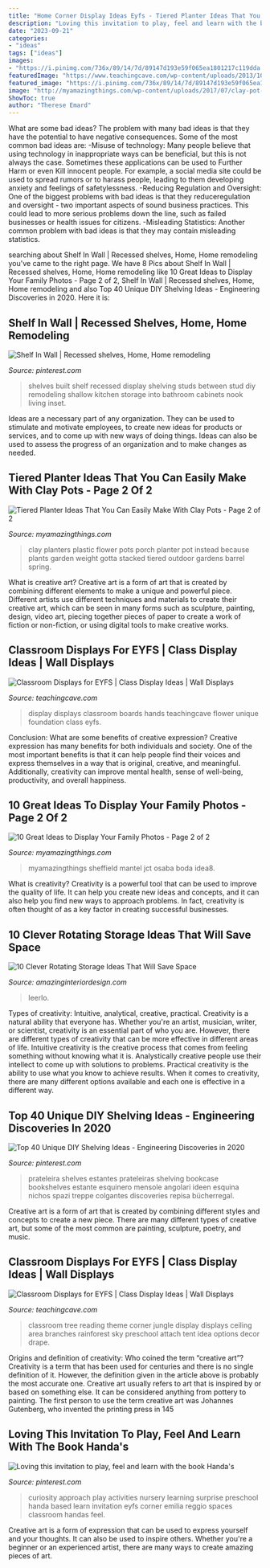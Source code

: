 ```yaml
---
title: "Home Corner Display Ideas Eyfs - Tiered Planter Ideas That You Can Easily Make With Clay Pots"
description: "Loving this invitation to play, feel and learn with the book handa&#039;s"
date: "2023-09-21"
categories:
- "ideas"
tags: ["ideas"]
images:
- "https://i.pinimg.com/736x/89/14/7d/89147d193e59f065ea1801217c119dda.jpg"
featuredImage: "https://www.teachingcave.com/wp-content/uploads/2013/10/tree-display.jpg"
featured_image: "https://i.pinimg.com/736x/89/14/7d/89147d193e59f065ea1801217c119dda.jpg"
image: "http://myamazingthings.com/wp-content/uploads/2017/07/clay-pot-ideas-11.jpg"
ShowToc: true
author: "Therese Emard"
---
```



What are some bad ideas?
The problem with many bad ideas is that they have the potential to have negative consequences. Some of the most common bad ideas are: 
-Misuse of technology: Many people believe that using technology in inappropriate ways can be beneficial, but this is not always the case. Sometimes these applications can be used to Further Harm or even Kill innocent people. For example, a social media site could be used to spread rumors or to harass people, leading to them developing anxiety and feelings of safetylessness. 
-Reducing Regulation and Oversight: One of the biggest problems with bad ideas is that they reduceregulation and oversight - two important aspects of sound business practices. This could lead to more serious problems down the line, such as failed businesses or health issues for citizens. 
-Misleading Statistics: Another common problem with bad ideas is that they may contain misleading statistics.

	

		
searching about Shelf In Wall | Recessed shelves, Home, Home remodeling you've came to the right page. We have 8 Pics about Shelf In Wall | Recessed shelves, Home, Home remodeling like 10 Great Ideas to Display Your Family Photos - Page 2 of 2, Shelf In Wall | Recessed shelves, Home, Home remodeling and also Top 40 Unique DIY Shelving Ideas - Engineering Discoveries in 2020. Here it is:
		
    
## Shelf In Wall | Recessed Shelves, Home, Home Remodeling

<img loading=lazy src="https://i.pinimg.com/736x/e9/61/0a/e9610ae66c5067a7338540e50fcdd1e0--built-in-shelves-display-shelves.jpg" onerror="this.onerror=null;this.src='https://tse3.mm.bing.net/th?id=OIP.3e82YoZlReKX4gsakaKwxwHaJ4&amp;pid=15.1';" alt="Shelf In Wall | Recessed shelves, Home, Home remodeling">

_Source: pinterest.com_

>shelves built shelf recessed display shelving studs between stud diy remodeling shallow kitchen storage into bathroom cabinets nook living inset. 

	

Ideas are a necessary part of any organization. They can be used to stimulate and motivate employees, to create new ideas for products or services, and to come up with new ways of doing things. Ideas can also be used to assess the progress of an organization and to make changes as needed.

    
## Tiered Planter Ideas That You Can Easily Make With Clay Pots - Page 2 Of 2

<img loading=lazy src="http://myamazingthings.com/wp-content/uploads/2017/07/clay-pot-ideas-11.jpg" onerror="this.onerror=null;this.src='https://tse1.mm.bing.net/th?id=OIP.mqBBXnuIibwI0htc8rbG5AHaK2&amp;pid=15.1';" alt="Tiered Planter Ideas That You Can Easily Make With Clay Pots - Page 2 of 2">

_Source: myamazingthings.com_

>clay planters plastic flower pots porch planter pot instead because plants garden weight gotta stacked tiered outdoor gardens barrel spring. 

	

What is creative art?
Creative art is a form of art that is created by combining different elements to make a unique and powerful piece. Different artists use different techniques and materials to create their creative art, which can be seen in many forms such as sculpture, painting, design, video art, piecing together pieces of paper to create a work of fiction or non-fiction, or using digital tools to make creative works.

    
## Classroom Displays For EYFS | Class Display Ideas | Wall Displays

<img loading=lazy src="http://www.teachingcave.com/wp-content/uploads/2013/10/display-flower-hands.jpg" onerror="this.onerror=null;this.src='https://tse4.mm.bing.net/th?id=OIP.Q950TOtmcxuNeKsCAD9lsgHaNJ&amp;pid=15.1';" alt="Classroom Displays for EYFS | Class Display Ideas | Wall Displays">

_Source: teachingcave.com_

>display displays classroom boards hands teachingcave flower unique foundation class eyfs. 

	

Conclusion: What are some benefits of creative expression?
Creative expression has many benefits for both individuals and society. One of the most important benefits is that it can help people find their voices and express themselves in a way that is original, creative, and meaningful. Additionally, creativity can improve mental health, sense of well-being, productivity, and overall happiness.

    
## 10 Great Ideas To Display Your Family Photos - Page 2 Of 2

<img loading=lazy src="https://myamazingthings.com/wp-content/uploads/2016/12/idea8-9.jpg" onerror="this.onerror=null;this.src='https://tse4.mm.bing.net/th?id=OIP.gqRz-S20wSDqLrQ7qqk3iQHaLH&amp;pid=15.1';" alt="10 Great Ideas to Display Your Family Photos - Page 2 of 2">

_Source: myamazingthings.com_

>myamazingthings sheffield mantel jct osaba boda idea8. 

	

What is creativity?
Creativity is a powerful tool that can be used to improve the quality of life. It can help you create new ideas and concepts, and it can also help you find new ways to approach problems. In fact, creativity is often thought of as a key factor in creating successful businesses.

    
## 10 Clever Rotating Storage Ideas That Will Save Space

<img loading=lazy src="https://www.amazinginteriordesign.com/wp-content/uploads/2017/04/10-Clever-Rotating-Storage-Ideas-That-Will-Save-Space-3.jpg" onerror="this.onerror=null;this.src='https://tse2.mm.bing.net/th?id=OIP.OU1_VGP5hwDEwFQDc-_OMAHaLH&amp;pid=15.1';" alt="10 Clever Rotating Storage Ideas That Will Save Space">

_Source: amazinginteriordesign.com_

>leerlo. 

	

Types of creativity: Intuitive, analytical, creative, practical.
Creativity is a natural ability that everyone has. Whether you're an artist, musician, writer, or scientist, creativity is an essential part of who you are. However, there are different types of creativity that can be more effective in different areas of life. Intuitive creativity is the creative process that comes from feeling something without knowing what it is. Analystically creative people use their intellect to come up with solutions to problems. Practical creativity is the ability to use what you know to achieve results. When it comes to creativity, there are many different options available and each one is effective in a different way.

    
## Top 40 Unique DIY Shelving Ideas - Engineering Discoveries In 2020

<img loading=lazy src="https://i.pinimg.com/736x/89/14/7d/89147d193e59f065ea1801217c119dda.jpg" onerror="this.onerror=null;this.src='https://tse2.mm.bing.net/th?id=OIP.P2_emYVyXDhq9FcCZc4tHAHaNK&amp;pid=15.1';" alt="Top 40 Unique DIY Shelving Ideas - Engineering Discoveries in 2020">

_Source: pinterest.com_

>prateleira shelves estantes prateleiras shelving bookcase bookshelves estante esquinero mensole angolari ideen esquina nichos spazi treppe colgantes discoveries repisa bücherregal. 

	

Creative art is a form of art that is created by combining different styles and concepts to create a new piece. There are many different types of creative art, but some of the most common are painting, sculpture, poetry, and music.

    
## Classroom Displays For EYFS | Class Display Ideas | Wall Displays

<img loading=lazy src="https://www.teachingcave.com/wp-content/uploads/2013/10/tree-display.jpg" onerror="this.onerror=null;this.src='https://tse2.mm.bing.net/th?id=OIP.gomkWS2KPPK0MY3asCDkkgHaNJ&amp;pid=15.1';" alt="Classroom Displays for EYFS | Class Display Ideas | Wall Displays">

_Source: teachingcave.com_

>classroom tree reading theme corner jungle display displays ceiling area branches rainforest sky preschool attach tent idea options decor drape. 

	

Origins and definition of creativity: Who coined the term “creative art”?
Creativity is a term that has been used for centuries and there is no single definition of it. However, the definition given in the article above is probably the most accurate one. Creative art usually refers to art that is inspired by or based on something else. It can be considered anything from pottery to painting. The first person to use the term creative art was Johannes Gutenberg, who invented the printing press in 145
    
## Loving This Invitation To Play, Feel And Learn With The Book Handa&#039;s

<img loading=lazy src="https://i.pinimg.com/736x/c5/6b/00/c56b00fada8ac36c1d65885bae28ca2a.jpg" onerror="this.onerror=null;this.src='https://tse3.mm.bing.net/th?id=OIP.Jardcd6vyQ_Hdu2YaRtFrQHaJ4&amp;pid=15.1';" alt="Loving this invitation to play, feel and learn with the book Handa&#039;s">

_Source: pinterest.com_

>curiosity approach play activities nursery learning surprise preschool handa based learn invitation eyfs corner emilia reggio spaces classroom handas feel. 

	

Creative art is a form of expression that can be used to express yourself and your thoughts. It can also be used to inspire others. Whether you're a beginner or an experienced artist, there are many ways to create amazing pieces of art.


